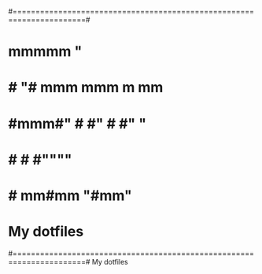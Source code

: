 #======================================================================#
#     mmmmm    "
#     #   "# mmm     mmm    m mm
#     #mmm#"   #    #"  #   #"  "
#     #        #    #""""   #
#     #      mm#mm  "#mm"   #
#
#     My dotfiles
#======================================================================#
My dotfiles
